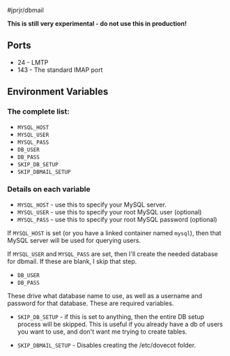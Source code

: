 #jprjr/dbmail

**This is still very experimental - do not use this in production!**


## Ports

* 24 - LMTP
* 143 - The standard IMAP port

## Environment Variables

### The complete list:

* `MYSQL_HOST`
* `MYSQL_USER`
* `MYSQL_PASS`
* `DB_USER`
* `DB_PASS`
* `SKIP_DB_SETUP`
* `SKIP_DBMAIL_SETUP`

### Details on each variable

* `MYSQL_HOST` - use this to specify your MySQL server.
* `MYSQL_USER` - use this to specify your root MySQL user (optional)
* `MYSQL_PASS` - use this to specify your root MySQL password (optional)

If `MYSQL_HOST` is set (or you have a linked container named `mysql`), then
that MySQL server will be used for querying users.

If `MYSQL_USER` and `MYSQL_PASS` are set, then I'll create the needed
database for dbmail. If these are blank, I skip that step.

* `DB_USER`
* `DB_PASS`

These drive what database name to use, as well as a username and password
for that database. These are required variables.

* `SKIP_DB_SETUP` - if this is set to anything, then the entire DB setup
process will be skipped. This is useful if you already have a db of users
you want to use, and don't want me trying to create tables.

* `SKIP_DBMAIL_SETUP` - Disables creating the /etc/dovecot folder.

